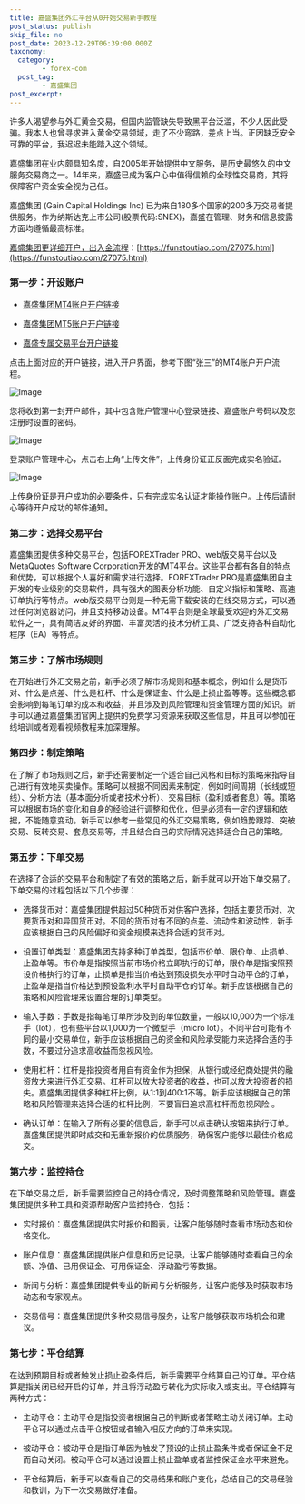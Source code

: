 ```yaml
---
title: 嘉盛集团外汇平台从0开始交易新手教程
post_status: publish
skip_file: no
post_date: 2023-12-29T06:39:00.000Z
taxonomy:
  category:
        - forex-com
  post_tag:
        - 嘉盛集团
post_excerpt: 
---
```

许多人渴望参与外汇黄金交易，但国内监管缺失导致黑平台泛滥，不少人因此受骗。我本人也曾寻求进入黄金交易领域，走了不少弯路，差点上当。正因缺乏安全可靠的平台，我迟迟未能踏入这个领域。

嘉盛集团在业内颇具知名度，自2005年开始提供中文服务，是历史最悠久的中文服务交易商之一。14年来，嘉盛已成为客户心中值得信赖的全球性交易商，其将保障客户资金安全视为己任。

嘉盛集团 (Gain Capital Holdings Inc) 已为来自180多个国家的200多万交易者提供服务。作为纳斯达克上市公司(股票代码:SNEX)，嘉盛在管理、财务和信息披露方面均遵循最高标准。

[嘉盛集团更详细开户，出入金流程](https://funstoutiao.com/27075.html)：[https://funstoutiao.com/27075.html](https://funstoutiao.com/27075.html)

### 第一步：开设账户

* [嘉盛集团MT4账户开户链接](https://s.ssgg.net/jsmt4)

* [嘉盛集团MT5账户开户链接](https://s.ssgg.net/jsmt5)

* [嘉盛专属交易平台开户链接](https://s.ssgg.net/js)

点击上面对应的开户链接，进入开户界面，参考下图“张三”的MT4账户开户流程。

![Image](https://prod-files-secure.s3.us-west-2.amazonaws.com/39ed1227-6d7d-4570-be36-9ccd4a2c4241/7a167aea-686b-400d-af59-4e18eb607a40/640.png?X-Amz-Algorithm=AWS4-HMAC-SHA256&X-Amz-Content-Sha256=UNSIGNED-PAYLOAD&X-Amz-Credential=ASIAZI2LB466QCL56IHQ%2F20250807%2Fus-west-2%2Fs3%2Faws4_request&X-Amz-Date=20250807T161308Z&X-Amz-Expires=3600&X-Amz-Security-Token=IQoJb3JpZ2luX2VjEFcaCXVzLXdlc3QtMiJHMEUCIQCWi3T75nvDtJJp2hP7tRBG4pRdD2PqMWKQqZOzV1iViwIgbcP3ATCcoeEmaPSwyctpLq69vRcXAEwcrggIsaunKzIqiAQIkP%2F%2F%2F%2F%2F%2F%2F%2F%2F%2FARAAGgw2Mzc0MjMxODM4MDUiDHMehOZeEcHtoR7RuircA0vZW9hRMZnwDpJveBbR%2Fn6sir%2FD10YDsv4SbIr3JaGkcx9a5ic77t3h1VI85MdzLBXtEcejvJeh5OoobWx8t3jKRZTGIXoqsEhJkrImMYuFedQ3YgkY8AO2wf0aN5eWoNVWwvG29Ezh4y59GOsutpXO%2B1GWQ1Gg8YdIvhiyQy%2Fo3SV3ISdvN4UgSVf1kPg3rKNIxVBmjesIb3qKNxyBNnueHP8TKKt%2BeBjC%2BmnELX7A3ulPmdE5vM0rfkJBAa0PY2EC9U7kmNlnXGhBDEd6vuYHu3uXbo%2Fwb7avOAd7Nbz%2Fkp04wnxnWPOjE72ZYW5eJ2U5oznvuiMDkulD0PWvbMwiVOb%2BnLbOOlvwrerfMJXqwNeGzx0fR5jD5ZbVEOYQ1W%2FLMyCcWSMJ4NMvVyEMPMiG4FH7hPQKIXZi4TfXLnnF6XklLNhM3Nww7k83W7lFVvMIzNHkZVpkGV%2Fu3bVEnvyFsj9F4oIRHpnKX8KOmqRz8eYQrE%2Bzfy3Qy1ax4j7XQljtBkPFp9Q7mtT1%2FHUd0nlXgGT9BfjIkB42CREfuIprKDIMNP0K3fGeII7bsa%2FFHN1smHchIEodaiRwnppQhSc5piXRgplk9YgolWYhWonYemwb4qwTjo0UVSEEMLOG08QGOqUBh48C0oCXZ3CYINHr40SLFUHoosxibB9xhB%2FpolAsqTiWOHqol2bdRRIQrhD0t23x%2BJdhqcqGxs8QPBOazIhkIacO1%2F3yTlDOlSm2HSR6uDGCgD4FsZPqJCqVloe5DVypKyuoYl6iRb2KlykdymTuRkVaVqMUkO0YrqOA2wCIpjizYpKxlrGUcu19O6d%2B5mlTAe9wRCr29cSVcvKW2yNP0PPEzy37&X-Amz-Signature=d375a37424c4c9e859bcbad69c2d31b52264f463376d8465ebda6d3b57cfc6ce&X-Amz-SignedHeaders=host&x-amz-checksum-mode=ENABLED&x-id=GetObject)

您将收到第一封开户邮件，其中包含账户管理中心登录链接、嘉盛账户号码以及您注册时设置的密码。

![Image](https://prod-files-secure.s3.us-west-2.amazonaws.com/39ed1227-6d7d-4570-be36-9ccd4a2c4241/eaa1c6b3-2877-4284-a0e1-530e222c27fb/image.png?X-Amz-Algorithm=AWS4-HMAC-SHA256&X-Amz-Content-Sha256=UNSIGNED-PAYLOAD&X-Amz-Credential=ASIAZI2LB466QCL56IHQ%2F20250807%2Fus-west-2%2Fs3%2Faws4_request&X-Amz-Date=20250807T161308Z&X-Amz-Expires=3600&X-Amz-Security-Token=IQoJb3JpZ2luX2VjEFcaCXVzLXdlc3QtMiJHMEUCIQCWi3T75nvDtJJp2hP7tRBG4pRdD2PqMWKQqZOzV1iViwIgbcP3ATCcoeEmaPSwyctpLq69vRcXAEwcrggIsaunKzIqiAQIkP%2F%2F%2F%2F%2F%2F%2F%2F%2F%2FARAAGgw2Mzc0MjMxODM4MDUiDHMehOZeEcHtoR7RuircA0vZW9hRMZnwDpJveBbR%2Fn6sir%2FD10YDsv4SbIr3JaGkcx9a5ic77t3h1VI85MdzLBXtEcejvJeh5OoobWx8t3jKRZTGIXoqsEhJkrImMYuFedQ3YgkY8AO2wf0aN5eWoNVWwvG29Ezh4y59GOsutpXO%2B1GWQ1Gg8YdIvhiyQy%2Fo3SV3ISdvN4UgSVf1kPg3rKNIxVBmjesIb3qKNxyBNnueHP8TKKt%2BeBjC%2BmnELX7A3ulPmdE5vM0rfkJBAa0PY2EC9U7kmNlnXGhBDEd6vuYHu3uXbo%2Fwb7avOAd7Nbz%2Fkp04wnxnWPOjE72ZYW5eJ2U5oznvuiMDkulD0PWvbMwiVOb%2BnLbOOlvwrerfMJXqwNeGzx0fR5jD5ZbVEOYQ1W%2FLMyCcWSMJ4NMvVyEMPMiG4FH7hPQKIXZi4TfXLnnF6XklLNhM3Nww7k83W7lFVvMIzNHkZVpkGV%2Fu3bVEnvyFsj9F4oIRHpnKX8KOmqRz8eYQrE%2Bzfy3Qy1ax4j7XQljtBkPFp9Q7mtT1%2FHUd0nlXgGT9BfjIkB42CREfuIprKDIMNP0K3fGeII7bsa%2FFHN1smHchIEodaiRwnppQhSc5piXRgplk9YgolWYhWonYemwb4qwTjo0UVSEEMLOG08QGOqUBh48C0oCXZ3CYINHr40SLFUHoosxibB9xhB%2FpolAsqTiWOHqol2bdRRIQrhD0t23x%2BJdhqcqGxs8QPBOazIhkIacO1%2F3yTlDOlSm2HSR6uDGCgD4FsZPqJCqVloe5DVypKyuoYl6iRb2KlykdymTuRkVaVqMUkO0YrqOA2wCIpjizYpKxlrGUcu19O6d%2B5mlTAe9wRCr29cSVcvKW2yNP0PPEzy37&X-Amz-Signature=aaf0c18ee0dc59e89424ea677ae77d7f25f10f43c06055003f3abf3af6f8b41b&X-Amz-SignedHeaders=host&x-amz-checksum-mode=ENABLED&x-id=GetObject)

登录账户管理中心，点击右上角“上传文件”，上传身份证正反面完成实名验证。

![Image](https://prod-files-secure.s3.us-west-2.amazonaws.com/39ed1227-6d7d-4570-be36-9ccd4a2c4241/54090639-09fc-46b4-a135-e0289f707147/image.png?X-Amz-Algorithm=AWS4-HMAC-SHA256&X-Amz-Content-Sha256=UNSIGNED-PAYLOAD&X-Amz-Credential=ASIAZI2LB466QCL56IHQ%2F20250807%2Fus-west-2%2Fs3%2Faws4_request&X-Amz-Date=20250807T161308Z&X-Amz-Expires=3600&X-Amz-Security-Token=IQoJb3JpZ2luX2VjEFcaCXVzLXdlc3QtMiJHMEUCIQCWi3T75nvDtJJp2hP7tRBG4pRdD2PqMWKQqZOzV1iViwIgbcP3ATCcoeEmaPSwyctpLq69vRcXAEwcrggIsaunKzIqiAQIkP%2F%2F%2F%2F%2F%2F%2F%2F%2F%2FARAAGgw2Mzc0MjMxODM4MDUiDHMehOZeEcHtoR7RuircA0vZW9hRMZnwDpJveBbR%2Fn6sir%2FD10YDsv4SbIr3JaGkcx9a5ic77t3h1VI85MdzLBXtEcejvJeh5OoobWx8t3jKRZTGIXoqsEhJkrImMYuFedQ3YgkY8AO2wf0aN5eWoNVWwvG29Ezh4y59GOsutpXO%2B1GWQ1Gg8YdIvhiyQy%2Fo3SV3ISdvN4UgSVf1kPg3rKNIxVBmjesIb3qKNxyBNnueHP8TKKt%2BeBjC%2BmnELX7A3ulPmdE5vM0rfkJBAa0PY2EC9U7kmNlnXGhBDEd6vuYHu3uXbo%2Fwb7avOAd7Nbz%2Fkp04wnxnWPOjE72ZYW5eJ2U5oznvuiMDkulD0PWvbMwiVOb%2BnLbOOlvwrerfMJXqwNeGzx0fR5jD5ZbVEOYQ1W%2FLMyCcWSMJ4NMvVyEMPMiG4FH7hPQKIXZi4TfXLnnF6XklLNhM3Nww7k83W7lFVvMIzNHkZVpkGV%2Fu3bVEnvyFsj9F4oIRHpnKX8KOmqRz8eYQrE%2Bzfy3Qy1ax4j7XQljtBkPFp9Q7mtT1%2FHUd0nlXgGT9BfjIkB42CREfuIprKDIMNP0K3fGeII7bsa%2FFHN1smHchIEodaiRwnppQhSc5piXRgplk9YgolWYhWonYemwb4qwTjo0UVSEEMLOG08QGOqUBh48C0oCXZ3CYINHr40SLFUHoosxibB9xhB%2FpolAsqTiWOHqol2bdRRIQrhD0t23x%2BJdhqcqGxs8QPBOazIhkIacO1%2F3yTlDOlSm2HSR6uDGCgD4FsZPqJCqVloe5DVypKyuoYl6iRb2KlykdymTuRkVaVqMUkO0YrqOA2wCIpjizYpKxlrGUcu19O6d%2B5mlTAe9wRCr29cSVcvKW2yNP0PPEzy37&X-Amz-Signature=9e3cec961cf1434b525a767efc627a9a7d42cb7eca3bb83852b791cc0198dbd1&X-Amz-SignedHeaders=host&x-amz-checksum-mode=ENABLED&x-id=GetObject)

上传身份证是开户成功的必要条件，只有完成实名认证才能操作账户。上传后请耐心等待开户成功的邮件通知。

### 第二步：选择交易平台

嘉盛集团提供多种交易平台，包括FOREXTrader PRO、web版交易平台以及MetaQuotes Software Corporation开发的MT4平台。这些平台都有各自的特点和优势，可以根据个人喜好和需求进行选择。FOREXTrader PRO是嘉盛集团自主开发的专业级别的交易软件，具有强大的图表分析功能、自定义指标和策略、高速订单执行等特点。web版交易平台则是一种无需下载安装的在线交易方式，可以通过任何浏览器访问，并且支持移动设备。MT4平台则是全球最受欢迎的外汇交易软件之一，具有简洁友好的界面、丰富灵活的技术分析工具、广泛支持各种自动化程序（EA）等特点。

### 第三步：了解市场规则

在开始进行外汇交易之前，新手必须了解市场规则和基本概念，例如什么是货币对、什么是点差、什么是杠杆、什么是保证金、什么是止损止盈等等。这些概念都会影响到每笔订单的成本和收益，并且涉及到风险管理和资金管理方面的知识。新手可以通过嘉盛集团官网上提供的免费学习资源来获取这些信息，并且可以参加在线培训或者观看视频教程来加深理解。

### 第四步：制定策略

在了解了市场规则之后，新手还需要制定一个适合自己风格和目标的策略来指导自己进行有效地买卖操作。策略可以根据不同因素来制定，例如时间周期（长线或短线）、分析方法（基本面分析或者技术分析）、交易目标（盈利或者套息）等。策略可以根据市场的变化和自身的经验进行调整和优化，但是必须有一定的逻辑和依据，不能随意变动。新手可以参考一些常见的外汇交易策略，例如趋势跟踪、突破交易、反转交易、套息交易等，并且结合自己的实际情况选择适合自己的策略。

### 第五步：下单交易

在选择了合适的交易平台和制定了有效的策略之后，新手就可以开始下单交易了。下单交易的过程包括以下几个步骤：

* 选择货币对：嘉盛集团提供超过50种货币对供客户选择，包括主要货币对、次要货币对和异国货币对。不同的货币对有不同的点差、流动性和波动性，新手应该根据自己的风险偏好和资金规模来选择合适的货币对。

* 设置订单类型：嘉盛集团支持多种订单类型，包括市价单、限价单、止损单、止盈单等。市价单是指按照当前市场价格立即执行的订单，限价单是指按照预设价格执行的订单，止损单是指当价格达到预设损失水平时自动平仓的订单，止盈单是指当价格达到预设盈利水平时自动平仓的订单。新手应该根据自己的策略和风险管理来设置合理的订单类型。

* 输入手数：手数是指每笔订单所涉及到的单位数量，一般以10,000为一个标准手（lot），也有些平台以1,000为一个微型手（micro lot）。不同平台可能有不同的最小交易单位，新手应该根据自己的资金和风险承受能力来选择合适的手数，不要过分追求高收益而忽视风险。

* 使用杠杆：杠杆是指投资者用自有资金作为担保，从银行或经纪商处提供的融资放大来进行外汇交易。杠杆可以放大投资者的收益，也可以放大投资者的损失。嘉盛集团提供多种杠杆比例，从1:1到400:1不等。新手应该根据自己的策略和风险管理来选择合适的杠杆比例，不要盲目追求高杠杆而忽视风险 。

* 确认订单：在输入了所有必要的信息后，新手可以点击确认按钮来执行订单。嘉盛集团提供即时成交和无重新报价的优质服务，确保客户能够以最佳价格成交。

### 第六步：监控持仓

在下单交易之后，新手需要监控自己的持仓情况，及时调整策略和风险管理。嘉盛集团提供多种工具和资源帮助客户监控持仓，包括：

* 实时报价：嘉盛集团提供实时报价和图表，让客户能够随时查看市场动态和价格变化。

* 账户信息：嘉盛集团提供账户信息和历史记录，让客户能够随时查看自己的余额、净值、已用保证金、可用保证金、浮动盈亏等数据。

* 新闻与分析：嘉盛集团提供专业的新闻与分析服务，让客户能够及时获取市场动态和专家观点。

* 交易信号：嘉盛集团提供多种交易信号服务，让客户能够获取市场机会和建议。

### 第七步：平仓结算

在达到预期目标或者触发止损止盈条件后，新手需要平仓结算自己的订单。平仓结算是指关闭已经开启的订单，并且将浮动盈亏转化为实际收入或支出。平仓结算有两种方式：

* 主动平仓：主动平仓是指投资者根据自己的判断或者策略主动关闭订单。主动平仓可以通过点击平仓按钮或者输入相反方向的订单来实现。

* 被动平仓：被动平仓是指订单因为触发了预设的止损止盈条件或者保证金不足而自动关闭。被动平仓可以通过设置止损止盈单或者监控保证金水平来避免。

* 平仓结算后，新手可以查看自己的交易结果和账户变化，总结自己的交易经验和教训，为下一次交易做好准备。